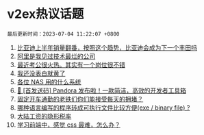 # v2ex热议话题

`最后更新时间：2023-07-04 11:22:07 +0800`

1. [比亚迪上半年销量翻番，按照这个趋势，比亚迪会成为下一个丰田吗](https://www.v2ex.com/t/953644)
1. [阿里是我见过技术最烂的公司](https://www.v2ex.com/t/953798)
1. [最近考公很火热。其实有一个岗位很不错](https://www.v2ex.com/t/953614)
1. [我还没表白就黄了](https://www.v2ex.com/t/953829)
1. [各位 NAS 用的什么系统](https://www.v2ex.com/t/953735)
1. [🎁 [首发送码] Pandora 发布啦！一款简洁，高效的开发者工具箱](https://www.v2ex.com/t/953853)
1. [固定开车通勤的老铁们你们能接受每天的拥堵？](https://www.v2ex.com/t/953845)
1. [哪种语言编写的程序转成可执行文件比较方便(exe / binary file) ?](https://www.v2ex.com/t/953828)
1. [大陆工资的隐形税率](https://www.v2ex.com/t/953620)
1. [学习前端中，感觉 css 最难，怎么办？](https://www.v2ex.com/t/953607)

